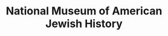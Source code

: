 ---
layout: repo
title: "National Museum of American Jewish History"
id: 14697
permalink: repos/14697/
---